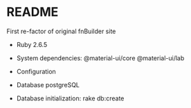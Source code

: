 # README

First re-factor of original fnBuilder site

- Ruby 2.6.5

- System dependencies:
  @material-ui/core
  @material-ui/lab

- Configuration

- Database postgreSQL

- Database initialization:
  rake db:create
